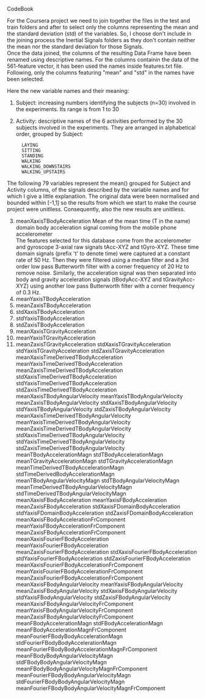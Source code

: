 CodeBook

For the Coursera project we need to join together the files in the test and train folders and after to select only the columns representing the mean and the standard deviation (std) of the variables. So, I choose don't include in the joining process the Inertial Signals folders as they don't contain neither the mean nor the standard deviation for those Signals.  
Once the data joined, the columns of the resulting Data Frame have been renamed using descriptive names. For the columns containin the data of the 561-feature vector, it has been used the names inside features.txt file. Following, only the columns featuring "mean" and "std" in the names have been selected.


Here the new variable names and their meaning:

1. Subject: increasing numbers identifying the subjects (n=30) involved in the experiments. Its range is from 1 to 30

2. Activity: descriptive names of the 6 activities performed by the 30 subjects involved in the experiments. 
	     They are arranged in alphabetical order, grouped by Subject:

	     LAYING
	     SITTING
	     STANDING
	     WALKING
	     WALKING_DOWNSTAIRS
	     WALKING_UPSTAIRS

The following 79 variables represent the mean() grouped for Subject and Activity columns, of the signals described by the variable names and for which I give a little explanatiion.
The original data were been normalised and bounded within [-1,1] so the results from which we start to make the course project were unitlless. Consequently, also the new results are unitlless.

3. meanXaxisTBodyAcceleration
      Mean of the mean time (T in the name) domain body acceleration signal coming from the mobile phone accelerometer    
The features selected for this database come from the accelerometer and gyroscope 3-axial raw signals tAcc-XYZ and tGyro-XYZ. These time domain signals (prefix 't' to denote time) were captured at a constant rate of 50 Hz. Then they were filtered using a median filter and a 3rd order low pass Butterworth filter with a corner frequency of 20 Hz to remove noise. Similarly, the acceleration signal was then separated into body and gravity acceleration signals (tBodyAcc-XYZ and tGravityAcc-XYZ) using another low pass Butterworth filter with a corner frequency of 0.3 Hz. 
4. meanYaxisTBodyAcceleration
5. meanZaxisTBodyAcceleration
6. stdXaxisTBodyAcceleration
7. stdYaxisTBodyAcceleration
8. stdZaxisTBodyAcceleration
9. meanXaxisTGravityAcceleration
10. meanYaxisTGravityAcceleration
11. meanZaxisTGravityAcceleration
stdXaxisTGravityAcceleration
stdYaxisTGravityAcceleration
stdZaxisTGravityAcceleration
meanXaxisTimeDerivedTBodyAcceleration
meanYaxisTimeDerivedTBodyAcceleration
meanZaxisTimeDerivedTBodyAcceleration
stdXaxisTimeDerivedTBodyAcceleration
stdYaxisTimeDerivedTBodyAcceleration
stdZaxisTimeDerivedTBodyAcceleration
meanXaxisTBodyAngularVelocity
meanYaxisTBodyAngularVelocity
meanZaxisTBodyAngularVelocity
stdXaxisTBodyAngularVelocity
stdYaxisTBodyAngularVelocity
stdZaxisTBodyAngularVelocity
meanXaxisTimeDerivedTBodyAngularVelocity
meanYaxisTimeDerivedTBodyAngularVelocity
meanZaxisTimeDerivedTBodyAngularVelocity
stdXaxisTimeDerivedTBodyAngularVelocity
stdYaxisTimeDerivedTBodyAngularVelocity
stdZaxisTimeDerivedTBodyAngularVelocity
meanTBodyAccelerationMagn
stdTBodyAccelerationMagn
meanTGravityAccelerationMagn
stdTGravityAccelerationMagn
meanTimeDerivedTBodyAccelerationMagn
stdTimeDerivedBodyAccelerationMagn
meanTBodyAngularVelocityMagn
stdTBodyAngularVelocityMagn
meanTimeDerivedTBodyAngularVelocityMagn
stdTimeDerivedTBodyAngularVelocityMagn
meanXaxisFBodyAcceleration
meanYaxisFBodyAcceleration
meanZaxisFBodyAcceleration
stdXaxisFDomainBodyAcceleration
stdYaxisFDomainBodyAcceleration
stdZaxisFDomainBodyAcceleration
meanXaxisFBodyAccelerationFrComponent
meanYaxisFBodyAccelerationFrComponent
meanZaxisFBodyAccelerationFrComponent
meanXaxisFourierFBodyAcceleration
meanYaxisFourierFBodyAcceleration
meanZaxisFourierFBodyAcceleration
stdXaxisFourierFBodyAcceleration
stdYaxisFourierFBodyAcceleration
stdZaxisFourierFBodyAcceleration
meanXaxisFourierFBodyAccelerationFrComponent
meanYaxisFourierFBodyAccelerationFrComponent
meanZaxisFourierFBodyAccelerationFrComponent
meanXaxisFBodyAngularVelocity
meanYaxisFBodyAngularVelocity
meanZaxisFBodyAngularVelocity
stdXaxisFBodyAngularVelocity
stdYaxisFBodyAngularVelocity
stdZaxisFBodyAngularVelocity
meanXaxisFBodyAngularVelocityFrComponent
meanYaxisFBodyAngularVelocityFrComponent
meanZaxisFBodyAngularVelocityFrComponent
meanFBodyAccelerationMagn
stdFBodyAccelerationMagn
meanFBodyAccelerationMagnFrComponent
meanFourierFBodyBodyAccelerationMagn
stdFourierFBodyBodyAccelerationMagn
meanFourierFBodyBodyAccelerationMagnFrComponent
meanFBodyBodyAngularVelocityMagn
stdFBodyBodyAngularVelocityMagn
meanFBodyBodyAngularVelocityMagnFrComponent
meanFourierFBodyBodyAngularVelocityMagn
stdFourierFBodyBodyAngularVelocityMagn 
meanFourierFBodyBodyAngularVelocityMagnFrComponent

